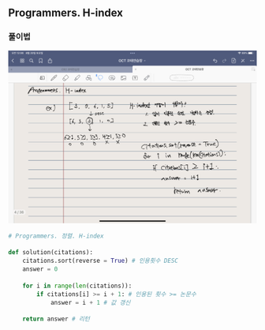 ## Programmers. H-index

### 풀이법

![IMG_0262](README.assets/IMG_0262.PNG)

```python
# Programmers. 정렬. H-index

def solution(citations):
    citations.sort(reverse = True) # 인용횟수 DESC
    answer = 0

    for i in range(len(citations)):
        if citations[i] >= i + 1: # 인용된 횟수 >= 논문수
            answer = i + 1 # 값 갱신
        
    return answer # 리턴
```

